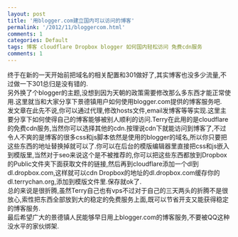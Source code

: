```yaml
---
layout: post
title: '用blogger.com建立国内可以访问的博客'
permalink: '/2012/11/bloggercom.html'
comments: 1
categories: Default
tags: 博客 cloudflare Dropbox blogger 如何国内轻松访问 免费cdn服务
comments: 1
---
```

终于在新的一天开始前把域名的相关配置和301做好了,其实博客也没多少流量,不过做一下301总归是没有错的.  
另外换了个blogger的主题,没想到因为天朝的政策需要修改那么多东西才能正常使用.这里就当和大家分享下景德镇用户如何使用blogger.com提供的博客服务吧.  
发文章在此先不说,你可以通过代理,修改hosts文件,email发博客等等实现.这里主要分享下如何使得自己的博客能够被别人顺利的访问.Terry在此用的是cloudflare的免费cdn服务,当然你可以选择其他的cdn.按理说cdn下就能访问到博客了,不过令人不爽的是博客的很多css和js脚本依然是使用的blogger的域名,所以你只要把这些东西的地址替换掉就可以了.你可以在后台的模版编辑器里直接把css和js嵌入到模版里,当然对于seo来说这个是不被推荐的,你可以把这些东西都放到Dropbox的Public文件夹下面获取文件的链接,然后再到cloudflare添加一个dl到dl.dropbox.com,这样就可以cdn Dropbox的地址的dl.dropbox.com缓存你的dl.terrychan.org,添加到模版文件里.保存就ok了.  
总的来说是很折腾,虽然Terry自己也有vps不过对于自己的三天两头的折腾不是很放心,索性把东西全部放到大的稳定的免费服务上面,既可以节省开支又能获得稳定的博客服务.  
最后希望广大的景德镇人民能够早日用上blogger.com的博客服务,不要被QQ这种没水平的家伙绑架.  
  
